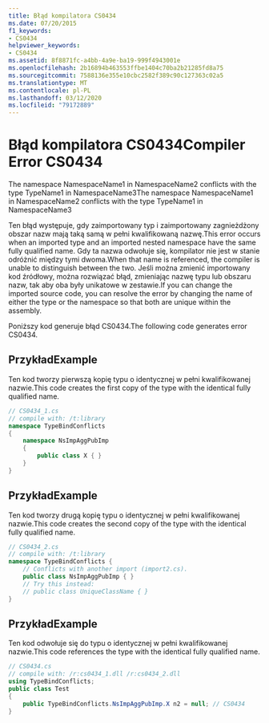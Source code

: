 ```yaml
---
title: Błąd kompilatora CS0434
ms.date: 07/20/2015
f1_keywords:
- CS0434
helpviewer_keywords:
- CS0434
ms.assetid: 8f8871fc-a4bb-4a9e-ba19-999f4943001e
ms.openlocfilehash: 2b16894b463553ffbe1404c70ba2b21285fd8a75
ms.sourcegitcommit: 7588136e355e10cbc2582f389c90c127363c02a5
ms.translationtype: MT
ms.contentlocale: pl-PL
ms.lasthandoff: 03/12/2020
ms.locfileid: "79172889"
---
```

# <a name="compiler-error-cs0434"></a><span data-ttu-id="fe4c8-102">Błąd kompilatora CS0434</span><span class="sxs-lookup"><span data-stu-id="fe4c8-102">Compiler Error CS0434</span></span>
<span data-ttu-id="fe4c8-103">The namespace NamespaceName1 in NamespaceName2 conflicts with the type TypeName1 in NamespaceName3</span><span class="sxs-lookup"><span data-stu-id="fe4c8-103">The namespace NamespaceName1 in NamespaceName2 conflicts with the type TypeName1 in NamespaceName3</span></span>  
  
 <span data-ttu-id="fe4c8-104">Ten błąd występuje, gdy zaimportowany typ i zaimportowany zagnieżdżony obszar nazw mają taką samą w pełni kwalifikowaną nazwę.</span><span class="sxs-lookup"><span data-stu-id="fe4c8-104">This error occurs when an imported type and an imported nested namespace have the same fully qualified name.</span></span> <span data-ttu-id="fe4c8-105">Gdy ta nazwa odwołuje się, kompilator nie jest w stanie odróżnić między tymi dwoma.</span><span class="sxs-lookup"><span data-stu-id="fe4c8-105">When that name is referenced, the compiler is unable to distinguish between the two.</span></span> <span data-ttu-id="fe4c8-106">Jeśli można zmienić importowany kod źródłowy, można rozwiązać błąd, zmieniając nazwę typu lub obszaru nazw, tak aby oba były unikatowe w zestawie.</span><span class="sxs-lookup"><span data-stu-id="fe4c8-106">If you can change the imported source code, you can resolve the error by changing the name of either the type or the namespace so that both are unique within the assembly.</span></span>  
  
 <span data-ttu-id="fe4c8-107">Poniższy kod generuje błąd CS0434.</span><span class="sxs-lookup"><span data-stu-id="fe4c8-107">The following code generates error CS0434.</span></span>  
  
## <a name="example"></a><span data-ttu-id="fe4c8-108">Przykład</span><span class="sxs-lookup"><span data-stu-id="fe4c8-108">Example</span></span>  
 <span data-ttu-id="fe4c8-109">Ten kod tworzy pierwszą kopię typu o identycznej w pełni kwalifikowanej nazwie.</span><span class="sxs-lookup"><span data-stu-id="fe4c8-109">This code creates the first copy of the type with the identical fully qualified name.</span></span>  
  
```csharp  
// CS0434_1.cs  
// compile with: /t:library  
namespace TypeBindConflicts
{  
    namespace NsImpAggPubImp
    {  
        public class X { }  
    }  
}  
```  
  
## <a name="example"></a><span data-ttu-id="fe4c8-110">Przykład</span><span class="sxs-lookup"><span data-stu-id="fe4c8-110">Example</span></span>  
 <span data-ttu-id="fe4c8-111">Ten kod tworzy drugą kopię typu o identycznej w pełni kwalifikowanej nazwie.</span><span class="sxs-lookup"><span data-stu-id="fe4c8-111">This code creates the second copy of the type with the identical fully qualified name.</span></span>  
  
```csharp  
// CS0434_2.cs  
// compile with: /t:library  
namespace TypeBindConflicts {  
    // Conflicts with another import (import2.cs).  
    public class NsImpAggPubImp { }  
    // Try this instead:  
    // public class UniqueClassName { }  
}  
```  
  
## <a name="example"></a><span data-ttu-id="fe4c8-112">Przykład</span><span class="sxs-lookup"><span data-stu-id="fe4c8-112">Example</span></span>  
 <span data-ttu-id="fe4c8-113">Ten kod odwołuje się do typu o identycznej w pełni kwalifikowanej nazwie.</span><span class="sxs-lookup"><span data-stu-id="fe4c8-113">This code references the type with the identical fully qualified name.</span></span>  
  
```csharp  
// CS0434.cs  
// compile with: /r:cs0434_1.dll /r:cs0434_2.dll  
using TypeBindConflicts;  
public class Test
{  
    public TypeBindConflicts.NsImpAggPubImp.X n2 = null; // CS0434  
}  
```
